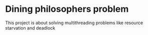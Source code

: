 # Dining philosophers problem

This project is about solving multithreading problems like resource starvation and deadlock
